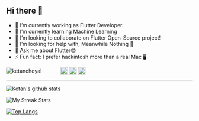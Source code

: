 ## Hi there 👋       

- 🔭 I’m currently working as Flutter Developer.
- 🌱 I’m currently learning Machine Learning
- 👯 I’m looking to collaborate on Flutter Open-Source project!
- 🤔 I’m looking for help with, Meanwhile Nothing 🚀
- 💬 Ask me about Flutter😎
- ⚡ Fun fact: I prefer hackintosh more than a real Mac 🖥
<p align="left"> <img align="center" src="https://komarev.com/ghpvc/?username=ketanchoyal" alt="ketanchoyal" /> <a> &emsp;&emsp;&emsp; </a><a href="https://twitter.com/ketanchoyal" target="blank"><img align="center" src="https://cdn.jsdelivr.net/npm/simple-icons@3.0.1/icons/twitter.svg" alt="ketanchoyal" height="20" width="20" /></a>
<a href="https://linkedin.com/in/ketanchoyal" target="blank"><img align="center" src="https://cdn.jsdelivr.net/npm/simple-icons@3.0.1/icons/linkedin.svg" alt="ketanchoal" height="20" width="20" /></a>
<a href="https://instagram.com/ketanchoyal" target="blank"><img align="center" src="https://cdn.jsdelivr.net/npm/simple-icons@3.0.1/icons/instagram.svg" alt="ketanchoyal" height="20" width="20" /></a> </p>

---
[![Ketan's github stats](https://github-readme-stats.vercel.app/api?username=ketanchoyal&&show_icons=true&count_private=true&theme=dracula)]()

![My Streak Stats](https://github-readme-streak-stats.herokuapp.com/?user=ketanchoyal&theme=dracula)

[![Top Langs](https://github-readme-stats.vercel.app/api/top-langs/?username=ketanchoyal&hide=javascript,objective-c&layout=compact&theme=dracula)]()

<!-- <p align="center">
<a href="https://twitter.com/ketanchoyal" target="blank"><img align="center" src="https://cdn.jsdelivr.net/npm/simple-icons@3.0.1/icons/twitter.svg" alt="ketanchoyal" height="20" width="20" /></a>
<a href="https://linkedin.com/in/ketanchoyal" target="blank"><img align="center" src="https://cdn.jsdelivr.net/npm/simple-icons@3.0.1/icons/linkedin.svg" alt="ketanchoal" height="20" width="20" /></a>
<a href="https://fb.com/ketanchoyal" target="blank"><img align="center" src="https://cdn.jsdelivr.net/npm/simple-icons@3.0.1/icons/facebook.svg" alt="ketanchoyal" height="20" width="20" /></a>
<a href="https://instagram.com/ketanchoyal" target="blank"><img align="center" src="https://cdn.jsdelivr.net/npm/simple-icons@3.0.1/icons/instagram.svg" alt="ketanchoyal" height="20" width="20" /></a>
</p> -->
